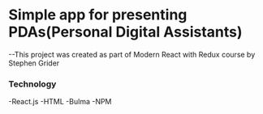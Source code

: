 # Simple app for presenting PDAs(Personal Digital Assistants)
--This project was created as part of Modern React with Redux course by Stephen Grider

### Technology
-React.js
-HTML
-Bulma
-NPM




